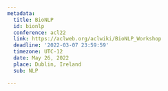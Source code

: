 ```yaml
---
metadata:
  title: BioNLP
  id: bionlp
  conference: acl22
  link: https://aclweb.org/aclwiki/BioNLP_Workshop
  deadline: '2022-03-07 23:59:59'
  timezone: UTC-12
  date: May 26, 2022
  place: Dublin, Ireland
  sub: NLP

---
```

